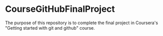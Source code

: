 # CourseGitHubFinalProject

The purpose of this repository is to complete the final project in Coursera's "Getting started with git and github" course.
